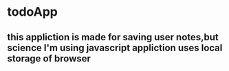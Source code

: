 # todoApp
## this appliction is made for saving user notes,but science I'm using javascript appliction uses local storage of browser
